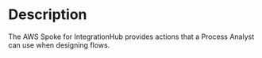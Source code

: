 # Description
The AWS Spoke for IntegrationHub provides actions that a Process Analyst can use when designing flows. 
